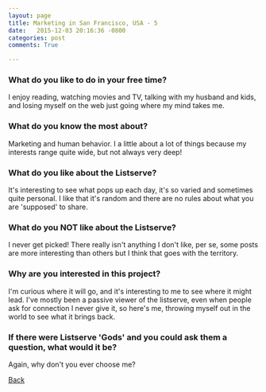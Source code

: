 ```yaml
---
layout: page
title: Marketing in San Francisco, USA - 5
date:   2015-12-03 20:16:36 -0800
categories: post
comments: True

---
```


### What do you like to do in your free time?
<p>I enjoy reading, watching movies and TV, talking with my husband and kids, and losing myself on the web just going where my mind takes me.</p>

### What do you know the most about?
<p>Marketing and human behavior.  I a little about a lot of things because my interests range quite wide, but not always very deep!</p>

### What do you like about the Listserve?
<p>It's interesting to see what pops up each day, it's so varied and sometimes quite personal.  I like that it's random and there are no rules about what you are 'supposed' to share.  </p>

### What do you NOT like about the Listserve?
<p>I never get picked!  There really isn't anything I don't like, per se, some posts are more interesting than others but I think that goes with the territory.</p>

### Why are you interested in this project?
<p>I'm curious where it will go, and it's interesting to me to see where it might lead.  I've mostly been a passive viewer of the listserve, even when people ask for connection I never give it, so here's me, throwing myself out in the world to see what it brings back.</p>

### If there were Listserve 'Gods' and you could ask them a question, what would it be?
<p>Again, why don't you ever choose me?</p>

[Back][1]

[1]: /responders/all